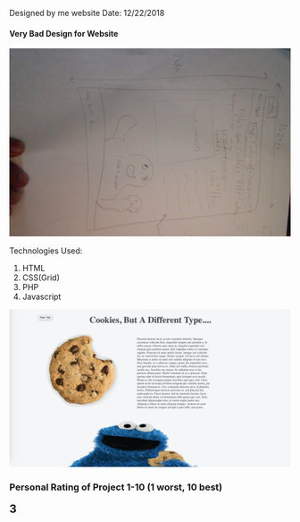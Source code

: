 Designed by me website
Date: 12/22/2018

<h4>Very Bad Design for Website</h4>
<img src="cookiedesign.jpg">

Technologies Used:

1. HTML
2. CSS(Grid)
3. PHP
4. Javascript

<img src="websitescreenshot.png">

<h3>Personal Rating of Project 1-10 (1 worst, 10 best)</h3>

<b style="font-size: 20px;">3</b>
